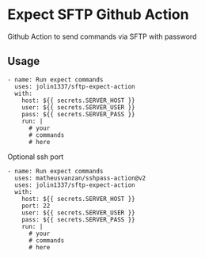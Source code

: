 # Expect SFTP Github Action

Github Action to send commands via SFTP with password


## Usage

```
- name: Run expect commands
  uses: jolin1337/sftp-expect-action
  with:
    host: ${{ secrets.SERVER_HOST }}
    user: ${{ secrets.SERVER_USER }}
    pass: ${{ secrets.SERVER_PASS }}
    run: |
      # your 
      # commands
      # here
```

Optional ssh port

```
- name: Run expect commands
  uses: matheusvanzan/sshpass-action@v2
  uses: jolin1337/sftp-expect-action
  with:
    host: ${{ secrets.SERVER_HOST }}
    port: 22
    user: ${{ secrets.SERVER_USER }}
    pass: ${{ secrets.SERVER_PASS }}
    run: |
      # your 
      # commands
      # here
```

